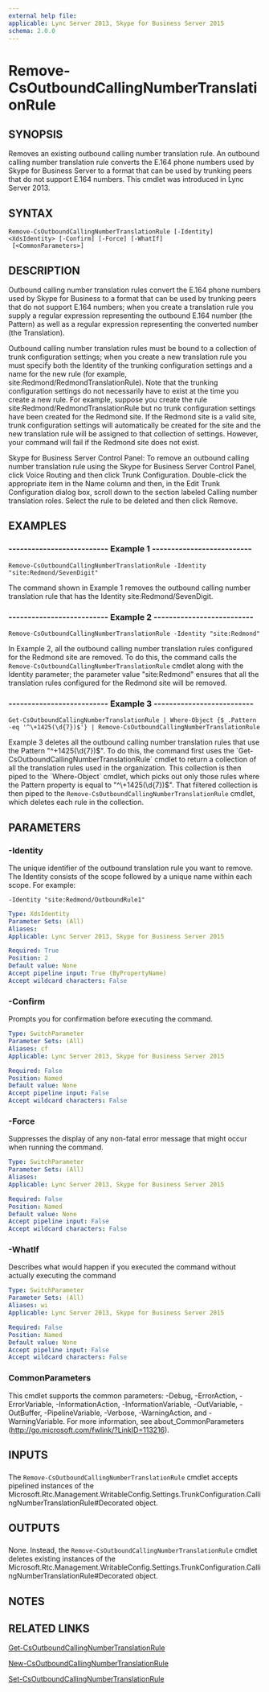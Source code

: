 ```yaml
---
external help file: 
applicable: Lync Server 2013, Skype for Business Server 2015
schema: 2.0.0
---
```


# Remove-CsOutboundCallingNumberTranslationRule

## SYNOPSIS
Removes an existing outbound calling number translation rule.
An outbound calling number translation rule converts the E.164 phone numbers used by Skype for Business Server to a format that can be used by trunking peers that do not support E.164 numbers.
This cmdlet was introduced in Lync Server 2013.


## SYNTAX

```
Remove-CsOutboundCallingNumberTranslationRule [-Identity] <XdsIdentity> [-Confirm] [-Force] [-WhatIf]
 [<CommonParameters>]
```

## DESCRIPTION
Outbound calling number translation rules convert the E.164 phone numbers used by Skype for Business to a format that can be used by trunking peers that do not support E.164 numbers; when you create a translation rule you supply a regular expression representing the outbound E.164 number (the Pattern) as well as a regular expression representing the converted number (the Translation).

Outbound calling number translation rules must be bound to a collection of trunk configuration settings; when you create a new translation rule you must specify both the Identity of the trunking configuration settings and a name for the new rule (for example, site:Redmond/RedmondTranslationRule).
Note that the trunking configuration settings do not necessarily have to exist at the time you create a new rule.
For example, suppose you create the rule site:Redmond/RedmondTranslationRule but no trunk configuration settings have been created for the Redmond site.
If the Redmond site is a valid site, trunk configuration settings will automatically be created for the site and the new translation rule will be assigned to that collection of settings.
However, your command will fail if the Redmond site does not exist.

Skype for Business Server Control Panel: To remove an outbound calling number translation rule using the Skype for Business Server Control Panel, click Voice Routing and then click Trunk Configuration.
Double-click the appropriate item in the Name column and then, in the Edit Trunk Configuration dialog box, scroll down to the section labeled Calling number translation roles.
Select the rule to be deleted and then click Remove.


## EXAMPLES

### -------------------------- Example 1 --------------------------
```
Remove-CsOutboundCallingNumberTranslationRule -Identity "site:Redmond/SevenDigit"
```

The command shown in Example 1 removes the outbound calling number translation rule that has the Identity site:Redmond/SevenDigit.


### -------------------------- Example 2 --------------------------
```
Remove-CsOutboundCallingNumberTranslationRule -Identity "site:Redmond"
```

In Example 2, all the outbound calling number translation rules configured for the Redmond site are removed.
To do this, the command calls the `Remove-CsOutboundCallingNumberTranslationRule` cmdlet along with the Identity parameter; the parameter value "site:Redmond" ensures that all the translation rules configured for the Redmond site will be removed.


### -------------------------- Example 3 --------------------------
```
Get-CsOutboundCallingNumberTranslationRule | Where-Object {$_.Pattern -eq '^\+1425(\d{7})$'} | Remove-CsOutboundCallingNumberTranslationRule
```

Example 3 deletes all the outbound calling number translation rules that use the Pattern "^\+1425(\d{7})$".
To do this, the command first uses the `Get-CsOutboundCallingNumberTranslationRule` cmdlet to return a collection of all the translation rules used in the organization.
This collection is then piped to the `Where-Object` cmdlet, which picks out only those rules where the Pattern property is equal to "^\+1425(\d{7})$".
That filtered collection is then piped to the `Remove-CsOutboundCallingNumberTranslationRule` cmdlet, which deletes each rule in the collection.


## PARAMETERS

### -Identity
The unique identifier of the outbound translation rule you want to remove.
The Identity consists of the scope followed by a unique name within each scope.
For example:

`-Identity "site:Redmond/OutboundRule1"`

```yaml
Type: XdsIdentity
Parameter Sets: (All)
Aliases: 
Applicable: Lync Server 2013, Skype for Business Server 2015

Required: True
Position: 2
Default value: None
Accept pipeline input: True (ByPropertyName)
Accept wildcard characters: False
```

### -Confirm
Prompts you for confirmation before executing the command.

```yaml
Type: SwitchParameter
Parameter Sets: (All)
Aliases: cf
Applicable: Lync Server 2013, Skype for Business Server 2015

Required: False
Position: Named
Default value: None
Accept pipeline input: False
Accept wildcard characters: False
```

### -Force
Suppresses the display of any non-fatal error message that might occur when running the command.

```yaml
Type: SwitchParameter
Parameter Sets: (All)
Aliases: 
Applicable: Lync Server 2013, Skype for Business Server 2015

Required: False
Position: Named
Default value: None
Accept pipeline input: False
Accept wildcard characters: False
```

### -WhatIf
Describes what would happen if you executed the command without actually executing the command

```yaml
Type: SwitchParameter
Parameter Sets: (All)
Aliases: wi
Applicable: Lync Server 2013, Skype for Business Server 2015

Required: False
Position: Named
Default value: None
Accept pipeline input: False
Accept wildcard characters: False
```

### CommonParameters
This cmdlet supports the common parameters: -Debug, -ErrorAction, -ErrorVariable, -InformationAction, -InformationVariable, -OutVariable, -OutBuffer, -PipelineVariable, -Verbose, -WarningAction, and -WarningVariable. For more information, see about_CommonParameters (http://go.microsoft.com/fwlink/?LinkID=113216).

## INPUTS

###  
The `Remove-CsOutboundCallingNumberTranslationRule` cmdlet accepts pipelined instances of the Microsoft.Rtc.Management.WritableConfig.Settings.TrunkConfiguration.CallingNumberTranslationRule#Decorated object.

## OUTPUTS

###  
None.
Instead, the `Remove-CsOutboundCallingNumberTranslationRule` cmdlet deletes existing instances of the Microsoft.Rtc.Management.WritableConfig.Settings.TrunkConfiguration.CallingNumberTranslationRule#Decorated object.

## NOTES

## RELATED LINKS

[Get-CsOutboundCallingNumberTranslationRule]()

[New-CsOutboundCallingNumberTranslationRule]()

[Set-CsOutboundCallingNumberTranslationRule]()
